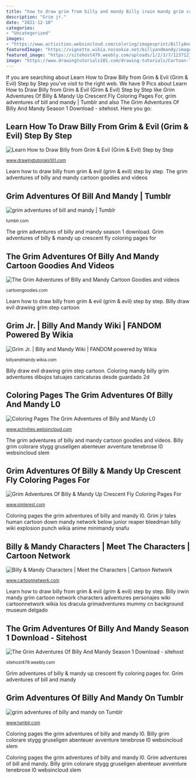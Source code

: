 ```yaml
---
title: "how to draw grim from billy and mandy Billy irwin mandy grim cartoon network characters adventures personajes wiki cartoonnetwork wikia los dracula grimadventures mummy cn background museum delgado"
description: "Grim jr."
date: "2021-12-10"
categories:
- "Uncategorized"
images:
- "https://www.activities.websincloud.com/coloring/imagesprint/BillyAndMandy/minis/15.jpg"
featuredImage: "https://vignette.wikia.nocookie.net/billyandmandy/images/4/46/Human_Grim_Jr..jpg/revision/latest?cb=20091031150245"
featured_image: "https://sitehost479.weebly.com/uploads/1/2/3/7/123712170/814545802.jpg"
image: "https://www.drawingtutorials101.com/drawing-tutorials/Cartoon-TV/Grim--Evil/billy/how-to-draw-a-Billy-from-Grim-and-Evil-step-0.png"
---
```


If you are searching about Learn How to Draw Billy from Grim &amp; Evil (Grim &amp; Evil) Step by Step you've visit to the right web. We have 9 Pics about Learn How to Draw Billy from Grim &amp; Evil (Grim &amp; Evil) Step by Step like Grim Adventures Of Billy &amp; Mandy Up Crescent Fly Coloring Pages For, grim adventures of bill and mandy | Tumblr and also The Grim Adventures Of Billy And Mandy Season 1 Download - sitehost. Here you go:

## Learn How To Draw Billy From Grim &amp; Evil (Grim &amp; Evil) Step By Step

![Learn How to Draw Billy from Grim &amp; Evil (Grim &amp; Evil) Step by Step](https://www.drawingtutorials101.com/drawing-tutorials/Cartoon-TV/Grim--Evil/billy/how-to-draw-a-Billy-from-Grim-and-Evil-step-0.png "Grim adventures of billy and mandy on tumblr")

<small>www.drawingtutorials101.com</small>

Learn how to draw billy from grim &amp; evil (grim &amp; evil) step by step. The grim adventures of billy and mandy cartoon goodies and videos

## Grim Adventures Of Bill And Mandy | Tumblr

![grim adventures of bill and mandy | Tumblr](https://66.media.tumblr.com/3dec880750577fc6f789e3e709271ecc/tumblr_o23laoBJ611s53u01o7_500.jpg "Billy grim colorare stygg gruseligen abenteuer avventure tenebrose l0 websincloud slem")

<small>tumblr.com</small>

The grim adventures of billy and mandy season 1 download. Grim adventures of billy &amp; mandy up crescent fly coloring pages for

## The Grim Adventures Of Billy And Mandy Cartoon Goodies And Videos

![The Grim Adventures of Billy and Mandy Cartoon Goodies and videos](https://img.cartoongoodies.com/wp-content/uploads/2019/12/Billy-and-Mandy-hypnosis.gif "Grim jr.")

<small>cartoongoodies.com</small>

Learn how to draw billy from grim &amp; evil (grim &amp; evil) step by step. Billy draw evil drawing grim step cartoon

## Grim Jr. | Billy And Mandy Wiki | FANDOM Powered By Wikia

![Grim Jr. | Billy and Mandy Wiki | FANDOM powered by Wikia](https://vignette.wikia.nocookie.net/billyandmandy/images/4/46/Human_Grim_Jr..jpg/revision/latest?cb=20091031150245 "Grim adventures of billy &amp; mandy up crescent fly coloring pages for")

<small>billyandmandy.wikia.com</small>

Billy draw evil drawing grim step cartoon. Coloring mandy billy grim adventures dibujos tatuajes caricaturas desde guardado 2d

## Coloring Pages The Grim Adventures Of Billy And Mandy L0

![Coloring Pages The Grim Adventures of Billy and Mandy L0](https://www.activities.websincloud.com/coloring/imagesprint/BillyAndMandy/minis/15.jpg "Billy irwin mandy grim cartoon network characters adventures personajes wiki cartoonnetwork wikia los dracula grimadventures mummy cn background museum delgado")

<small>www.activities.websincloud.com</small>

The grim adventures of billy and mandy cartoon goodies and videos. Billy grim colorare stygg gruseligen abenteuer avventure tenebrose l0 websincloud slem

## Grim Adventures Of Billy &amp; Mandy Up Crescent Fly Coloring Pages For

![Grim Adventures Of Billy &amp; Mandy Up Crescent Fly Coloring Pages For](https://i.pinimg.com/originals/2d/10/86/2d108679eb6d561cb2d2c6f5fc330d75.jpg "Grim jr tales human cartoon down mandy network below junior reaper bleedman billy wiki explosion punch wikia anime minimandy snafu")

<small>www.pinterest.com</small>

Coloring pages the grim adventures of billy and mandy l0. Grim jr tales human cartoon down mandy network below junior reaper bleedman billy wiki explosion punch wikia anime minimandy snafu

## Billy &amp; Mandy Characters | Meet The Characters | Cartoon Network

![Billy &amp; Mandy Characters | Meet the Characters | Cartoon Network](http://i.cdn.turner.com/v5cache/CARTOON/site/Images/i24/billy_irwin_174x252.png "Learn how to draw billy from grim &amp; evil (grim &amp; evil) step by step")

<small>www.cartoonnetwork.com</small>

Learn how to draw billy from grim &amp; evil (grim &amp; evil) step by step. Billy irwin mandy grim cartoon network characters adventures personajes wiki cartoonnetwork wikia los dracula grimadventures mummy cn background museum delgado

## The Grim Adventures Of Billy And Mandy Season 1 Download - Sitehost

![The Grim Adventures Of Billy And Mandy Season 1 Download - sitehost](https://sitehost479.weebly.com/uploads/1/2/3/7/123712170/814545802.jpg "Grim adventures of bill and mandy")

<small>sitehost479.weebly.com</small>

Grim adventures of billy &amp; mandy up crescent fly coloring pages for. Grim adventures of bill and mandy

## Grim Adventures Of Billy And Mandy On Tumblr

![grim adventures of billy and mandy on Tumblr](https://64.media.tumblr.com/ffc5c1520a7b190b2dd7f67de369eb21/8b27358de603e6b9-d6/s540x810/fa0ae845e5238a091df3b1bd36407444584c38d3.png "Grim adventures of billy and mandy on tumblr")

<small>www.tumblr.com</small>

Coloring pages the grim adventures of billy and mandy l0. Billy grim colorare stygg gruseligen abenteuer avventure tenebrose l0 websincloud slem

Coloring pages the grim adventures of billy and mandy l0. Grim adventures of bill and mandy. Billy grim colorare stygg gruseligen abenteuer avventure tenebrose l0 websincloud slem
